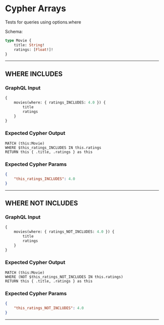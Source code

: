 # Cypher Arrays

Tests for queries using options.where

Schema:

```graphql
type Movie {
    title: String!
    ratings: [Float!]!
}
```

---

## WHERE INCLUDES

### GraphQL Input

```graphql
{
    movies(where: { ratings_INCLUDES: 4.0 }) {
        title
        ratings
    }
}
```

### Expected Cypher Output

```cypher
MATCH (this:Movie)
WHERE $this_ratings_INCLUDES IN this.ratings
RETURN this { .title, .ratings } as this
```

### Expected Cypher Params

```json
{
    "this_ratings_INCLUDES": 4.0
}
```

---

## WHERE NOT INCLUDES

### GraphQL Input

```graphql
{
    movies(where: { ratings_NOT_INCLUDES: 4.0 }) {
        title
        ratings
    }
}
```

### Expected Cypher Output

```cypher
MATCH (this:Movie)
WHERE (NOT $this_ratings_NOT_INCLUDES IN this.ratings)
RETURN this { .title, .ratings } as this
```

### Expected Cypher Params

```json
{
    "this_ratings_NOT_INCLUDES": 4.0
}
```

---

